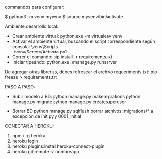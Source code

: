 commandos para configurar:

$ python3 -m venv myvenv
$ source myvenv/bin/activate


Ambiente desarrollo local:
- Crear ambiente virtual:
    python.exe -m virtualenv venv
- Activar el ambiente virtual, buscando el script correspondiente según consola: 
    \venv\Scripts\
    ./venv/Scripts/Activate.ps1
- Correr el comando:
    pip install -r requirements.txt
- Iniciar tipeando: 
    python.exe .\manage.py runserver


De agregar otras librerias, debes refrescar el archivo requeriments.txt:
    pip freeze > requirements.txt



PASO A PASO:

- Subir modelo a BD:
    python manage.py makemigrations
    python manage.py migrate
    python manage.py createsuperuser

- Borrar BD
    python manage.py sqlflush
    borrar archivos: migrations/* a excepción de init py y 0001_initial






CONECTAR A HEROKU:

1) npm i -g heroku
2) heroku login
3) heroku plugins:install heroku-connect-plugin
4) heroku git:remote -a nombreapp
